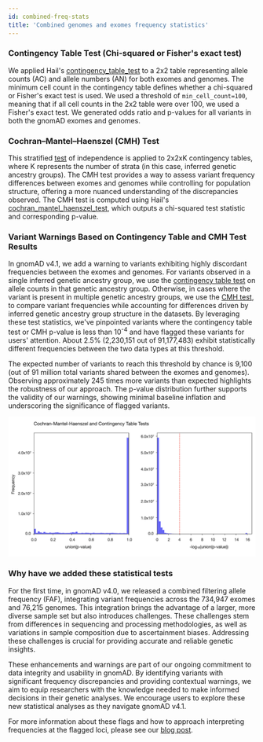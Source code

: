 ```yaml
---
id: combined-freq-stats
title: 'Combined genomes and exomes frequency statistics'
---
```


### <a id="contingency_table_test"></a> Contingency Table Test (Chi-squared or Fisher's exact test)

We applied Hail's [contingency_table_test](https://hail.is/docs/0.2/functions/stats.html#hail.expr.functions.contingency_table_test) to a 2x2 table representing allele counts (AC) and allele numbers (AN) for both exomes and genomes. The minimum cell count in the contingency table defines whether a chi-squared or Fisher's exact test is used. We used a threshold of `min_cell_count=100`, meaning that if all cell counts in the 2x2 table were over 100, we used a Fisher's exact test. We generated odds ratio and p-values for all variants in both the gnomAD exomes and genomes.

### <a id="cmh_test"></a> Cochran–Mantel–Haenszel (CMH) Test

This stratified [test](https://en.wikipedia.org/wiki/Cochran%E2%80%93Mantel%E2%80%93Haenszel_statistics) of independence is applied to 2x2xK contingency tables, where K represents the number of strata (in this case, inferred genetic ancestry groups). The CMH test provides a way to assess variant frequency differences between exomes and genomes while controlling for population structure, offering a more nuanced understanding of the discrepancies observed. The CMH test is computed using Hail's [cochran_mantel_haenszel_test](https://hail.is/docs/0.2/functions/stats.html#hail.expr.functions.cochran_mantel_haenszel_test), which outputs a chi-squared test statistic and corresponding p-value.

### Variant Warnings Based on Contingency Table and CMH Test Results

In gnomAD v4.1, we add a warning to variants exhibiting highly discordant frequencies between the exomes and genomes. For variants observed in a single inferred genetic ancestry group, we use the [contingency table test](/help/combined-freq-stats#contingency_table_test) on allele counts in that genetic ancestry group. Otherwise, in cases where the variant is present in multiple genetic ancestry groups, we use the [CMH test](/help/combined-freq-stats#cmh_test), to compare variant frequencies while accounting for differences driven by inferred genetic ancestry group structure in the datasets. By leveraging these test statistics, we've pinpointed variants where the contingency table test or CMH p-value is less than 10<sup>-4</sup> and have flagged these variants for users' attention. About 2.5% (2,230,151 out of 91,177,483) exhibit statistically different frequencies between the two data types at this threshold.

The expected number of variants to reach this threshold by chance is 9,100 (out of 91 million total variants shared between the exomes and genomes). Observing approximately 245 times more variants than expected highlights the robustness of our approach. The p-value distribution further supports the validity of our warnings, showing minimal baseline inflation and underscoring the significance of flagged variants.

![CMH p-value distribution](cmh-pval.png)

### Why have we added these statistical tests

For the first time, in gnomAD v4.0, we released a combined filtering allele frequency (FAF), integrating variant frequencies across the 734,947 exomes and 76,215 genomes. This integration brings the advantage of a larger, more diverse sample set but also introduces challenges. These challenges stem from differences in sequencing and processing methodologies, as well as variations in sample composition due to ascertainment biases. Addressing these challenges is crucial for providing accurate and reliable genetic insights.

These enhancements and warnings are part of our ongoing commitment to data integrity and usability in gnomAD. By identifying variants with significant frequency discrepancies and providing contextual warnings, we aim to equip researchers with the knowledge needed to make informed decisions in their genetic analyses. We encourage users to explore these new statistical analyses as they navigate gnomAD v4.1.

For more information about these flags and how to approach interpreting frequencies at the flagged loci, please see our [blog post](https://gnomad.broadinstitute.org/news/2024-04-gnomad-v4-1).
